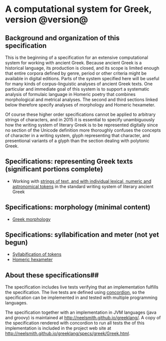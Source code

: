 # A computational system for Greek, version @version@ #

## Background and organization of this specification ##

This is the beginning of a specification for an extensive computational system for working with ancient Greek. Because ancient Greek is a historical language, its production is closed, and its scope is limited enough that entire corpora defined by genre, period or other criteria might be available in digital editions.  Parts of the system specified here will be useful for many kinds of corpus-linguistic analyses of ancient Greek texts.   One particular and immediate goal of this system is to support a systematic analysis of formulaic language in Homeric poetry that combines morphological and metrical analyses.   The second and third sections linked below therefore specify analyses of morphology and Homeric hexameter.

Of course these higher order specifications cannot be applied to arbitrary strings of characters, and in 2015 it is essential to specify unambiguously how the writing system of literary Greek is to be represented digitally since no section of the Unicode definition more thoroughly confuses the concepts of character in a writing system, glyph representing that character, and presentional variants of a glyph than the section dealing with polytonic Greek. 



## Specifications:  representing Greek texts (significant portions complete)

- Working with <a concordion:run="concordion" href="tokens/Tokens.html">strings of text, and with individual lexical, numeric and astronomical tokens</a> in the standard writing system of literary ancient Greek 

## Specifications:  morphology (**minimal content**) ##

- <a concordion:run="concordion" href="morphology/Morphology.html">Greek morphology</a>

## Specifications: syllabification and meter (**not yet begun**) ##


- <a concordion:run="concordion" href="syllables/Syllables.html">Syllabification of tokens</a>
- <a concordion:run="concordion" href="hexameter/Hexameter.html">Homeric hexameter</a>


## About these specifications##

The specification includes live tests verifying that an implementation fulfills the specification. The live tests are defined using [concordion](http://concordion.org/), so the specification can be implemented in and tested with multiple programming languages.

The specification together with an implementation in JVM languages (java and groovy) is maintained at <http://neelsmith.github.io/greeklang/>. A copy of the specification rendered with concordion to run all tests the of this implementation is included in the project web site at <http://neelsmith.github.io/greeklang/specs/greek/Greek.html>.

